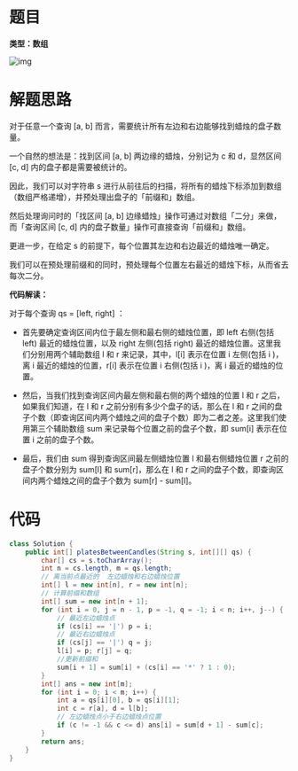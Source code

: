 # 题目

**类型：数组**

![img](https://cdn.nlark.com/yuque/0/2022/png/2941598/1647082091487-b5947b75-2f26-4dff-a8d9-ba4b3790840a.png)



# 解题思路

对于任意一个查询 [a, b]  而言，需要统计所有左边和右边能够找到蜡烛的盘子数量。

一个自然的想法是：找到区间 [a, b] 两边缘的蜡烛，分别记为 c 和 d，显然区间 [c, d]  内的盘子都是需要被统计的。

因此，我们可以对字符串 s 进行从前往后的扫描，将所有的蜡烛下标添加到数组（数组严格递增），并预处理出盘子的「前缀和」数组。

然后处理询问时的「找区间 [a, b] 边缘蜡烛」操作可通过对数组「二分」来做，而「查询区间 [c, d]  内的盘子数量」操作可直接查询「前缀和」数组。

更进一步，在给定 s 的前提下，每个位置其左边和右边最近的蜡烛唯一确定。

我们可以在预处理前缀和的同时，预处理每个位置左右最近的蜡烛下标，从而省去每次二分。



**代码解读：**



对于每个查询 qs = [left, right] ：

- 首先要确定查询区间内位于最左侧和最右侧的蜡烛位置，即 left 右侧(包括 left) 最近的蜡烛位置，以及 right 左侧(包括 right) 最近的蜡烛位置。这里我们分别用两个辅助数组 l 和 r 来记录，其中，l[i] 表示在位置 i 左侧(包括 i )，离 i 最近的蜡烛的位置，r[i] 表示在位置 i 右侧(包括 i )，离 i 最近的蜡烛的位置。
- 然后，当我们找到查询区间内最左侧和最右侧的两个蜡烛的位置 l 和 r 之后，如果我们知道，在 l 和 r 之前分别有多少个盘子的话，那么在 l 和 r 之间的盘子个数（即查询区间内两个蜡烛之间的盘子个数）即为二者之差。这里我们使用第三个辅助数组 sum 来记录每个位置之前的盘子个数，即 sum[i] 表示在位置 i 之前的盘子个数。

- 最后，我们由 sum 得到查询区间最左侧蜡烛位置 l 和最右侧蜡烛位置 r 之前的盘子个数分别为 sum[l] 和 sum[r]，那么在 l 和 r 之间的盘子个数，即查询区间内两个蜡烛之间的盘子个数为 sum[r] - sum[l]。

# 代码

```java
class Solution {
    public int[] platesBetweenCandles(String s, int[][] qs) {
        char[] cs = s.toCharArray();
        int n = cs.length, m = qs.length;
        // 离当前点最近的  左边蜡烛和右边蜡烛位置
        int[] l = new int[n], r = new int[n];
        // 计算前缀和数组 
        int[] sum = new int[n + 1];
        for (int i = 0, j = n - 1, p = -1, q = -1; i < n; i++, j--) {
            // 最近左边蜡烛点
            if (cs[i] == '|') p = i;
            // 最近右边蜡烛点
            if (cs[j] == '|') q = j;
            l[i] = p; r[j] = q;
            //更新前缀和
            sum[i + 1] = sum[i] + (cs[i] == '*' ? 1 : 0);
        }
        int[] ans = new int[m];
        for (int i = 0; i < m; i++) {
            int a = qs[i][0], b = qs[i][1];
            int c = r[a], d = l[b];
            // 左边蜡烛点小于右边蜡烛点位置
            if (c != -1 && c <= d) ans[i] = sum[d + 1] - sum[c];
        }
        return ans;
    }
}
```